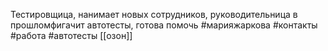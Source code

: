 Тестировщица, нанимает новых сотрудников, руководительница в прошломфигачит автотесты, готова помочь
#марияжаркова 
#контакты 
 #работа 
  #автотесты 
  [[озон]]
  